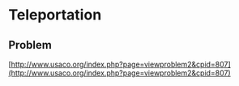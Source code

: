 # Teleportation

## Problem

[http://www.usaco.org/index.php?page=viewproblem2&cpid=807](http://www.usaco.org/index.php?page=viewproblem2&cpid=807)